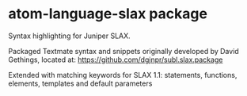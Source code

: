 # atom-language-slax package

Syntax highlighting for Juniper SLAX. 

Packaged Textmate syntax and snippets originally developed by David Gethings, located at: https://github.com/dgjnpr/subl.slax.package

Extended with matching keywords for SLAX 1.1: statements, functions, elements, templates and default parameters